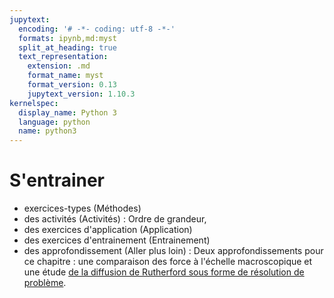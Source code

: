```yaml
---
jupytext:
  encoding: '# -*- coding: utf-8 -*-'
  formats: ipynb,md:myst
  split_at_heading: true
  text_representation:
    extension: .md
    format_name: myst
    format_version: 0.13
    jupytext_version: 1.10.3
kernelspec:
  display_name: Python 3
  language: python
  name: python3
---
```

# S'entrainer
* exercices-types (Méthodes)
* des activités (Activités) : Ordre de grandeur, 
* des exercices d'application (Application)
* des exercices d'entrainement (Entrainement)
* des approfondissement (Aller plus loin) : Deux approfondissements pour ce chapitre : une comparaison des force à l'échelle macroscopique et une étude [de la diffusion de Rutherford sous forme de résolution de problème](https://stanislas.edunao.com/mod/resource/view.php?id=12858).